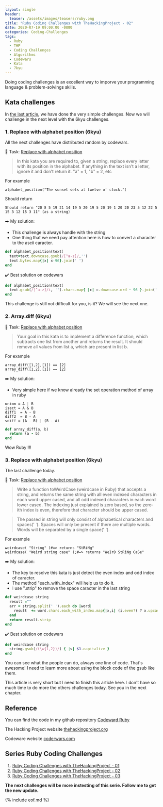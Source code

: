 ```yaml
---
layout: single
header:
  teaser: /assets/images/teasers/ruby.png
title: "Ruby Coding Challenges with TheHackingProject - 02"
date: 2020-07-19 09:00:00 -0800
categories: Coding-Challenges
tags:
  - Ruby
  - THP
  - Coding Challenges
  - Algorithms
  - Codewars
  - Kata
  - 7kyu
---
```

Doing coding challenges is an excellent way to imporve your programming language & problem-solvings skills.


## Kata challenges

In [the last article](/coding-challenges/ruby-codling-challenges-with-the-hacking-project-01/), we have done the very simple challenges. Now we will challenge in the next level with the 6kyu challenges.

### 1. Replace with alphabet position (6kyu)

All the next challenges have distributed random by codewars.

  :bell:  Task: [Replace with alphabet position](https://www.codewars.com/kata/546f922b54af40e1e90001da/train/ruby)

  >In this kata you are required to, given a string, replace every letter with its position in the alphabet. If anything in the text isn't a letter, ignore it and don't return it.
  >"a" = 1, "b" = 2, etc
  
  For example
  ```
  alphabet_position("The sunset sets at twelve o' clock.")
  ```
  Should return
  ```
  Should return "20 8 5 19 21 14 19 5 20 19 5 20 19 1 20 20 23 5 12 22 5 15 3 12 15 3 11" (as a string)
  ```

  :arrow_right:  My solution: 

  - This challenge is always handle with the string
  - One thing that we need pay attention here is how to convert a character to the ascii caracter.

  ```ruby
  def alphabet_position(text)
    text=text.downcase.gsub(/[^a-z]/,'')
    text.bytes.map{|x| x-96}.join(' ')
  end
  ```
  :heavy_check_mark: Best solution on codewars

  ```ruby
  def alphabet_position(text)
    text.gsub(/[^a-z]/i, '').chars.map{ |c| c.downcase.ord - 96 }.join(' ')
  end
  ```

  This challenge is still not difficult for you, is it?
  We will see the next one.

### 2. Array.diff (6kyu)

  :bell:  Task: [Replace with alphabet position](https://www.codewars.com/kata/546f922b54af40e1e90001da/train/ruby)

  >Your goal in this kata is to implement a difference function, which subtracts one list from another and returns the result. It should remove all values from list a, which are present in list b.
  
  For example
  ```
  array_diff([1,2],[1]) == [2]
  array_diff([1,2],[1]) == [2]
  ```

  :arrow_right:  My solution: 

  - Very simple here if we know already the set operation method of array in ruby
  ```
  union = A | B
  isect = A & B
  diff1  = A - B
  diff2  = B - A
  sdiff = (A - B) | (B - A)
  ```

  ```ruby
  def array_diff(a, b)
    return (a - b)
  end
  ```
  Wow Ruby !!!

### 3. Replace with alphabet position (6kyu)

  The last challenge today. 

  :bell:  Task: [Replace with alphabet position](https://www.codewars.com/kata/546f922b54af40e1e90001da/train/ruby)

  >Write a function toWeirdCase (weirdcase in Ruby) that accepts a string, and returns the same string with all even indexed characters in each word upper cased, and all odd indexed characters in each word lower cased. The indexing just explained is zero based, so the zero-ith index is even, therefore that character should be upper cased.

  >The passed in string will only consist of alphabetical characters and spaces(' '). Spaces will only be present if there are multiple words. Words will be separated by a single space(' ').
  
  For example
  ```
  weirdcase( "String" )#=> returns "StRiNg"
  weirdcase( "Weird string case" );#=> returns "WeIrD StRiNg CaSe"
  ```

  :arrow_right:  My solution: 

  - The key to resolve this kata is just detect the even index and odd index of caracter.
  - The method "each_with_index" will help us to do it.
  - I use ".strip" to remove the space caracter in the last string
  
  ```ruby
  def weirdcase string
    result =""
    arr = string.split(' ').each do |word|
      result  += word.chars.each_with_index.map{|x,i| (i.even?) ? x.upcase: x.downcase}.join('') + " "
    end
    return result.strip
  end
  ```
  :heavy_check_mark: Best solution on codewars

  ```ruby
  def weirdcase string
    string.gsub(/(\w{1,2})/) { |s| $1.capitalize }
  end
  ```

  You can see what the people can do, always one line of code. That's awesome!
  I need to learn more about using the block code of the gsub like them.

  This article is very short but I need to finish this article here. I don't have so much time to do more the others challenges today. See you in the next chapter.


## Reference

You can find the code in my github repository <i class="fab fa-github"></i> [Codeward Ruby](https://github.com/tienduy-nguyen/coding-challenge/tree/master/codewars-ruby)

The Hacking Project website [thehackingproject.org](https://www.thehackingproject.org/)

Codeware website [coderwars.com](https://codewars.com)

## Series Ruby Coding Challenges

1. [Ruby Coding Challenges with TheHackingProject - 01](/coding-challenges/ruby-codling-challenges-with-the-hacking-project-01)
2. [Ruby Coding Challenges with TheHackingProject - 02](/coding-challenges/ruby-codling-challenges-with-the-hacking-project-02)
3. [Ruby Coding Challenges with TheHackingProject - 03](/coding-challenges/ruby-codling-challenges-with-the-hacking-project-03)


**The next challenges will be more instesting of this serie. Follow me to get the new update.**

{% include eof.md %}